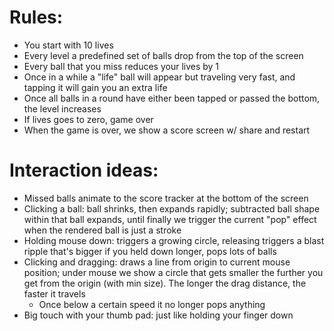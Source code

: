 # Rules:
- You start with 10 lives
- Every level a predefined set of balls drop from the top of the screen
- Every ball that you miss reduces your lives by 1
- Once in a while a "life" ball will appear but traveling very fast, and tapping it will gain you an extra life
- Once all balls in a round have either been tapped or passed the bottom, the level increases
- If lives goes to zero, game over
- When the game is over, we show a score screen w/ share and restart

# Interaction ideas:
- Missed balls animate to the score tracker at the bottom of the screen
- Clicking a ball: ball shrinks, then expands rapidly; subtracted ball shape within that ball expands, until finally we trigger the current "pop" effect when the rendered ball is just a stroke
- Holding mouse down: triggers a growing circle, releasing triggers a blast ripple that's bigger if you held down longer, pops lots of balls
- Clicking and dragging: draws a line from origin to current mouse position; under mouse we show a circle that gets smaller the further you get from the origin (with min size). The longer the drag distance, the faster it travels
  - Once below a certain speed it no longer pops anything
- Big touch with your thumb pad: just like holding your finger down